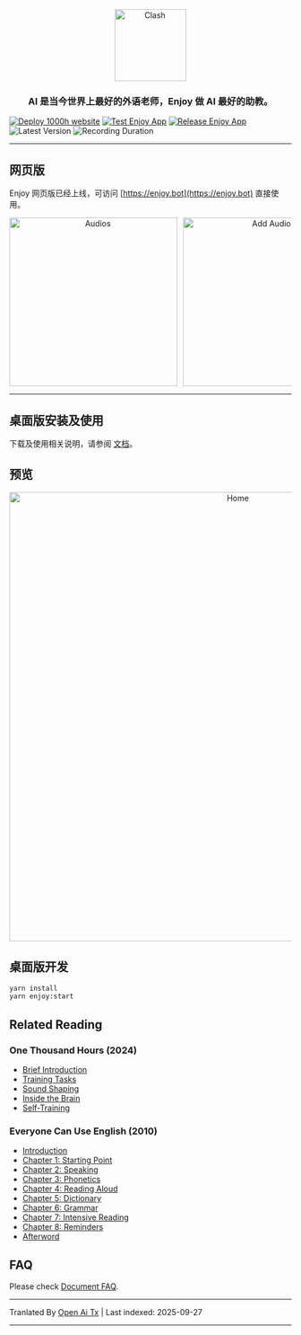 <div align="center">
  <img src="https://raw.githubusercontent.com/ZuodaoTech/everyone-can-use-english/main/./enjoy/assets/icon.png" alt="Clash" width="128" />
</div>

<h3 align="center">
AI 是当今世界上最好的外语老师，Enjoy 做 AI 最好的助教。
</h3>

[![Deploy 1000h website](https://github.com/ZuodaoTech/everyone-can-use-english/actions/workflows/deploy-1000h.yml/badge.svg)](https://github.com/ZuodaoTech/everyone-can-use-english/actions/workflows/deploy-1000h.yml)
[![Test Enjoy App](https://github.com/ZuodaoTech/everyone-can-use-english/actions/workflows/test-enjoy-app.yml/badge.svg)](https://github.com/ZuodaoTech/everyone-can-use-english/actions/workflows/test-enjoy-app.yml)
[![Release Enjoy App](https://github.com/ZuodaoTech/everyone-can-use-english/actions/workflows/release-enjoy-app.yml/badge.svg)](https://github.com/ZuodaoTech/everyone-can-use-english/actions/workflows/release-enjoy-app.yml)
![Latest Version](https://img.shields.io/badge/dynamic/json?url=https%3A%2F%2Fenjoy.bot%2Fapi%2Fconfig%2Fapp_version&query=%24.version&label=Latest&link=https%3A%2F%2F1000h.org%2Fenjoy-app%2Finstall.html)
![Recording Duration](https://img.shields.io/endpoint?url=https%3A%2F%2Fenjoy.bot%2Fapi%2Fbadges%2Frecordings)

---

## 网页版

Enjoy 网页版已经上线，可访问 [https://enjoy.bot](https://enjoy.bot) 直接使用。

<div align="center" style="display:flex;overflow:auto;gap:10px;">
  <img src="https://raw.githubusercontent.com/ZuodaoTech/everyone-can-use-english/main/./enjoy/snapshots/web-audios.jpg" alt="Audios" width="300" />
  <img src="https://raw.githubusercontent.com/ZuodaoTech/everyone-can-use-english/main/./enjoy/snapshots/web-add-audio.jpg" alt="Add Audio" width="300" />
  <img src="https://raw.githubusercontent.com/ZuodaoTech/everyone-can-use-english/main/./enjoy/snapshots/web-audio-shadow.jpg" alt="Shadow" width="300" />
  <img src="https://raw.githubusercontent.com/ZuodaoTech/everyone-can-use-english/main/./enjoy/snapshots/web-audio-assessment.jpg" alt="Assessment" width="300" />
  <img src="https://raw.githubusercontent.com/ZuodaoTech/everyone-can-use-english/main/./enjoy/snapshots/web-new-chat.jpg" alt="New Chat" width="300" />
  <img src="https://raw.githubusercontent.com/ZuodaoTech/everyone-can-use-english/main/./enjoy/snapshots/web-chat.jpg" alt="Chat" width="300" />
</div>

---

## 桌面版安装及使用

下载及使用相关说明，请参阅 [文档](https://1000h.org/enjoy-app/)。

## 预览

<div align="center" style="display:flex;overflow:auto;">
  <img src="https://raw.githubusercontent.com/ZuodaoTech/everyone-can-use-english/main/./enjoy/snapshots/home.png" alt="Home" width="800" />

  <img src="https://raw.githubusercontent.com/ZuodaoTech/everyone-can-use-english/main/./enjoy/snapshots/shadow.png" alt="Home" width="800" />

  <img src="https://raw.githubusercontent.com/ZuodaoTech/everyone-can-use-english/main/./enjoy/snapshots/assessment.png" alt="Home" width="800" />

  <img src="https://raw.githubusercontent.com/ZuodaoTech/everyone-can-use-english/main/./enjoy/snapshots/document.png" alt="Home" width="800" />

  <img src="https://raw.githubusercontent.com/ZuodaoTech/everyone-can-use-english/main/./enjoy/snapshots/chat.png" alt="Home" width="800" />
</div>

## 桌面版开发

```bash
yarn install
yarn enjoy:start
```

## Related Reading

### One Thousand Hours (2024)

- [Brief Introduction](https://1000h.org/intro.html)
- [Training Tasks](https://1000h.org/training-tasks/kick-off.html)
- [Sound Shaping](https://1000h.org/sounds-of-american-english/0-intro.html)
- [Inside the Brain](https://1000h.org/in-the-brain/01-inifinite.html)
- [Self-Training](https://1000h.org/self-training/00-intro.html)

### Everyone Can Use English (2010)

- [Introduction](https://raw.githubusercontent.com/ZuodaoTech/everyone-can-use-english/main/./book/README.md)
- [Chapter 1: Starting Point](https://raw.githubusercontent.com/ZuodaoTech/everyone-can-use-english/main/./book/chapter1.md)
- [Chapter 2: Speaking](https://raw.githubusercontent.com/ZuodaoTech/everyone-can-use-english/main/./book/chapter2.md)
- [Chapter 3: Phonetics](https://raw.githubusercontent.com/ZuodaoTech/everyone-can-use-english/main/./book/chapter3.md)
- [Chapter 4: Reading Aloud](https://raw.githubusercontent.com/ZuodaoTech/everyone-can-use-english/main/./book/chapter4.md)
- [Chapter 5: Dictionary](https://raw.githubusercontent.com/ZuodaoTech/everyone-can-use-english/main/./book/chapter5.md)
- [Chapter 6: Grammar](https://raw.githubusercontent.com/ZuodaoTech/everyone-can-use-english/main/./book/chapter6.md)
- [Chapter 7: Intensive Reading](https://raw.githubusercontent.com/ZuodaoTech/everyone-can-use-english/main/./book/chapter7.md)
- [Chapter 8: Reminders](https://raw.githubusercontent.com/ZuodaoTech/everyone-can-use-english/main/./book/chapter8.md)
- [Afterword](https://raw.githubusercontent.com/ZuodaoTech/everyone-can-use-english/main/./book/end.md)

## FAQ

Please check [Document FAQ](https://1000h.org/enjoy-app/faq.html).


---

Tranlated By [Open Ai Tx](https://github.com/OpenAiTx/OpenAiTx) | Last indexed: 2025-09-27

---
